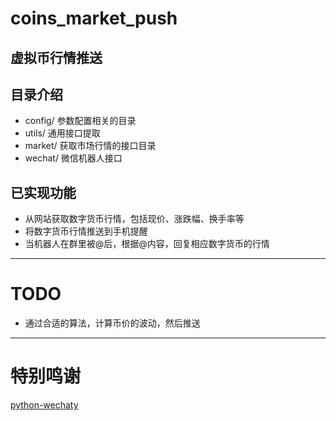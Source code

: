 # coins_market_push  
虚拟币行情推送
---
## 目录介绍
- config/ 参数配置相关的目录
- utils/ 通用接口提取
- market/ 获取市场行情的接口目录 
- wechat/ 微信机器人接口
## 已实现功能
* 从网站获取数字货币行情，包括现价、涨跌幅、换手率等
* 将数字货币行情推送到手机提醒
* 当机器人在群里被@后，根据@内容，回复相应数字货币的行情
---
# TODO
- 通过合适的算法，计算币价的波动，然后推送
---
# 特别鸣谢
[python-wechaty](https://github.com/wechaty/python-wechaty)
